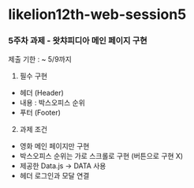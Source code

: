 # likelion12th-web-session5

### 5주차 과제 - 왓챠피디아 메인 페이지 구현
제출 기한 : ~ 5/9까지

1. 필수 구현
- 헤더 (Header)
- 내용 : 박스오피스 순위
- 푸터 (Footer)

2. 과제 조건
- 영화 메인 페이지만 구현
- 박스오피스 순위는 가로 스크롤로 구현 (버튼으로 구현 X)
- 제공한 Data.js -> DATA 사용
- 헤더 로그인과 모달 연결
